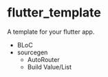 # flutter_template

A template for your flutter app.

* BLoC
* sourcegen
    * AutoRouter
    * Build Value/List
